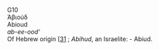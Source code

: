 <body>
  <p>G10<br>  Ἀβιούδ  <br> Abioud  <br><i>ab-ee-ood‘ </i><br>Of Hebrew origin [<a href="h0031.htm">31</a> ; <i>Abihud</i>, an Israelite: - Abiud.<br></p>
 </body>